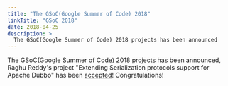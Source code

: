 ```yaml
---
title: "The GSoC(Google Summer of Code) 2018"
linkTitle: "GSoC 2018"
date: 2018-04-25
description: >
  The GSoC(Google Summer of Code) 2018 projects has been announced
---
```


The GSoC(Google Summer of Code) 2018 projects has been announced, Raghu Reddy's project "Extending Serialization protocols support for Apache Dubbo" has been [accepted](https://summerofcode.withgoogle.com/projects/#4747840161579008)! Congratulations!
